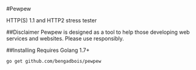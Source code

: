 #Pewpew

HTTP(S) 1.1 and HTTP2 stress tester

##Disclaimer
Pewpew is designed as a tool to help those developing web services and websites. Please use responsibly.

##Installing
Requires Golang 1.7+

```go get github.com/bengadbois/pewpew```
